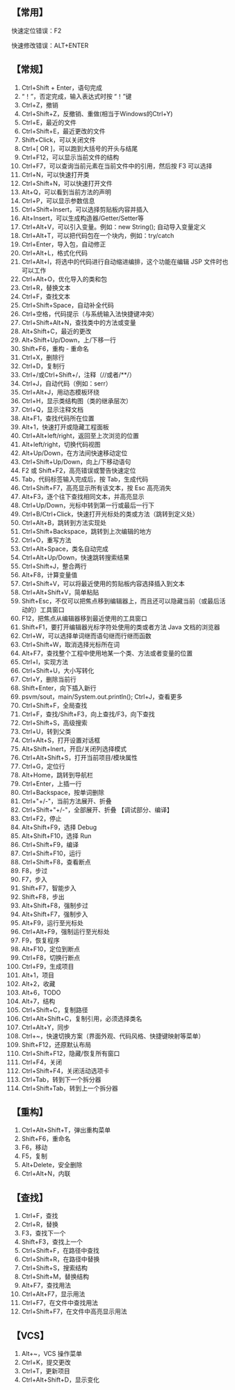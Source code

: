 ## 【常用】

 快速定位错误：F2

 快速修改错误：ALT+ENTER

## 【常规】

1. Ctrl+Shift + Enter，语句完成
  2. “！”，否定完成，输入表达式时按 “！”键
  3. Ctrl+Z，撤销
  4. Ctrl+Shift+Z，反撤销、重做(相当于Windows的Ctrl+Y)
  5. Ctrl+E，最近的文件
  6. Ctrl+Shift+E，最近更改的文件
  7. Shift+Click，可以关闭文件
  8. Ctrl+[ OR      ]，可以跑到大括号的开头与结尾
  9. Ctrl+F12，可以显示当前文件的结构
  10. Ctrl+F7，可以查询当前元素在当前文件中的引用，然后按      F3 可以选择
  11. Ctrl+N，可以快速打开类
  12. Ctrl+Shift+N，可以快速打开文件
  13. Alt+Q，可以看到当前方法的声明
  14. Ctrl+P，可以显示参数信息
  15. Ctrl+Shift+Insert，可以选择剪贴板内容并插入
  16. Alt+Insert，可以生成构造器/Getter/Setter等
  17. Ctrl+Alt+V，可以引入变量。例如：new      String(); 自动导入变量定义
  18. Ctrl+Alt+T，可以把代码包在一个块内，例如：try/catch
  19. Ctrl+Enter，导入包，自动修正
  20. Ctrl+Alt+L，格式化代码
  21. Ctrl+Alt+I，将选中的代码进行自动缩进编排，这个功能在编辑      JSP 文件时也可以工作
  22. Ctrl+Alt+O，优化导入的类和包
  23. Ctrl+R，替换文本
  24. Ctrl+F，查找文本
  25. Ctrl+Shift+Space，自动补全代码
  26. Ctrl+空格，代码提示（与系统输入法快捷键冲突）
  27. Ctrl+Shift+Alt+N，查找类中的方法或变量
  28. Alt+Shift+C，最近的更改
  29. Alt+Shift+Up/Down，上/下移一行
  30. Shift+F6，重构 - 重命名
  31. Ctrl+X，删除行
  32. Ctrl+D，复制行
  33. Ctrl+/或Ctrl+Shift+/，注释（//或者/**/）
  34. Ctrl+J，自动代码（例如：serr）
  35. Ctrl+Alt+J，用动态模板环绕
  36. Ctrl+H，显示类结构图（类的继承层次）
  37. Ctrl+Q，显示注释文档
  38. Alt+F1，查找代码所在位置
  39. Alt+1，快速打开或隐藏工程面板
  40. Ctrl+Alt+left/right，返回至上次浏览的位置
  41. Alt+left/right，切换代码视图
  42. Alt+Up/Down，在方法间快速移动定位
  43. Ctrl+Shift+Up/Down，向上/下移动语句
  44. F2 或 Shift+F2，高亮错误或警告快速定位
  45. Tab，代码标签输入完成后，按      Tab，生成代码
  46. Ctrl+Shift+F7，高亮显示所有该文本，按      Esc 高亮消失
  47. Alt+F3，逐个往下查找相同文本，并高亮显示
  48. Ctrl+Up/Down，光标中转到第一行或最后一行下
  49. Ctrl+B/Ctrl+Click，快速打开光标处的类或方法（跳转到定义处）
  50. Ctrl+Alt+B，跳转到方法实现处
  51. Ctrl+Shift+Backspace，跳转到上次编辑的地方
  52. Ctrl+O，重写方法
  53. Ctrl+Alt+Space，类名自动完成
  54. Ctrl+Alt+Up/Down，快速跳转搜索结果
  55. Ctrl+Shift+J，整合两行
  56. Alt+F8，计算变量值
  57. Ctrl+Shift+V，可以将最近使用的剪贴板内容选择插入到文本
  58. Ctrl+Alt+Shift+V，简单粘贴
  59. Shift+Esc，不仅可以把焦点移到编辑器上，而且还可以隐藏当前（或最后活动的）工具窗口
  60. F12，把焦点从编辑器移到最近使用的工具窗口
  61. Shift+F1，要打开编辑器光标字符处使用的类或者方法      Java 文档的浏览器
  62. Ctrl+W，可以选择单词继而语句继而行继而函数
  63. Ctrl+Shift+W，取消选择光标所在词
  64. Alt+F7，查找整个工程中使用地某一个类、方法或者变量的位置
  65. Ctrl+I，实现方法
  66. Ctrl+Shift+U，大小写转化
  67. Ctrl+Y，删除当前行
  68. Shift+Enter，向下插入新行
  69. psvm/sout，main/System.out.println();      Ctrl+J，查看更多
  70. Ctrl+Shift+F，全局查找
  71. Ctrl+F，查找/Shift+F3，向上查找/F3，向下查找
  72. Ctrl+Shift+S，高级搜索
  73. Ctrl+U，转到父类
  74. Ctrl+Alt+S，打开设置对话框
  75. Alt+Shift+Inert，开启/关闭列选择模式
  76. Ctrl+Alt+Shift+S，打开当前项目/模块属性
  77. Ctrl+G，定位行
  78. Alt+Home，跳转到导航栏
  79. Ctrl+Enter，上插一行
  80. Ctrl+Backspace，按单词删除
  81. Ctrl+"+/-"，当前方法展开、折叠
  82. Ctrl+Shift+"+/-"，全部展开、折叠
      【调试部分、编译】
  83. Ctrl+F2，停止
  84. Alt+Shift+F9，选择      Debug
  85. Alt+Shift+F10，选择      Run
  86. Ctrl+Shift+F9，编译
  87. Ctrl+Shift+F10，运行
  88. Ctrl+Shift+F8，查看断点
  89. F8，步过
  90. F7，步入
  91. Shift+F7，智能步入
  92. Shift+F8，步出
  93. Alt+Shift+F8，强制步过
  94. Alt+Shift+F7，强制步入
  95. Alt+F9，运行至光标处
  96. Ctrl+Alt+F9，强制运行至光标处
  97. F9，恢复程序
  98. Alt+F10，定位到断点
  99. Ctrl+F8，切换行断点
  100. Ctrl+F9，生成项目
  101. Alt+1，项目
  102. Alt+2，收藏
  103. Alt+6，TODO
  104. Alt+7，结构
  105. Ctrl+Shift+C，复制路径
  106. Ctrl+Alt+Shift+C，复制引用，必须选择类名
  107. Ctrl+Alt+Y，同步
  108. Ctrl+~，快速切换方案（界面外观、代码风格、快捷键映射等菜单）
  109. Shift+F12，还原默认布局
  110. Ctrl+Shift+F12，隐藏/恢复所有窗口
  111. Ctrl+F4，关闭
  112. Ctrl+Shift+F4，关闭活动选项卡
  113. Ctrl+Tab，转到下一个拆分器
  114. Ctrl+Shift+Tab，转到上一个拆分器

## 【重构】

  1. Ctrl+Alt+Shift+T，弹出重构菜单
  2. Shift+F6，重命名
  3. F6，移动
  4. F5，复制
  5. Alt+Delete，安全删除
  6. Ctrl+Alt+N，内联

## 【查找】

  1. Ctrl+F，查找
  2. Ctrl+R，替换
  3. F3，查找下一个
  4. Shift+F3，查找上一个
  5. Ctrl+Shift+F，在路径中查找
  6. Ctrl+Shift+R，在路径中替换
  7. Ctrl+Shift+S，搜索结构
  8. Ctrl+Shift+M，替换结构
  9. Alt+F7，查找用法
  10. Ctrl+Alt+F7，显示用法
  11. Ctrl+F7，在文件中查找用法
  12. Ctrl+Shift+F7，在文件中高亮显示用法

## 【VCS】

  1. Alt+~，VCS 操作菜单
  2. Ctrl+K，提交更改
  3. Ctrl+T，更新项目
  4. Ctrl+Alt+Shift+D，显示变化

